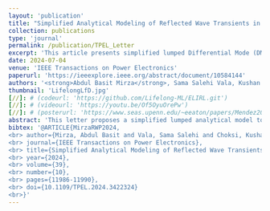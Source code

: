 ```yaml
---
layout: 'publication'
title: "Simplified Analytical Modeling of Reflected Wave Transients in Cable-Connected VSI-Based Motor Drives With Output Reactor"
collection: publications
type: 'journal'
permalink: /publication/TPEL_Letter
excerpt: 'This article presents simplified lumped Differential Mode (DM) models for estimating slew rates (dv/dt and di/dt) and peaks of reflected wave transients in two-level motor drive with output reactor.'
date: 2024-07-04
venue: 'IEEE Transactions on Power Electronics'
paperurl: 'https://ieeexplore.ieee.org/abstract/document/10584144'
authors: '<strong>Abdul Basit Mirza</strong>, Sama Salehi Vala, Kushan Choksi and <a href="https://www.stonybrook.edu/commcms/electrical/people/-core_faculty/luo_fang">Fang Luo</a>'
thumbnail: 'LifelongLfD.jpg'
[//]: # (codeurl: 'https://github.com/Lifelong-ML/ELIRL.git')
[//]: # (videourl: 'https://youtu.be/Of5OyuOrePw')
[//]: # (posterurl: 'https://www.seas.upenn.edu/~eeaton/papers/Mendez2018Lifelong-poster.pdf')
abstract: 'This letter proposes a simplified lumped analytical model to investigate reflected wave phenomenon (RWP) in a two-level voltage source inverter-based motor drive with an output reactor. RWP causes motor side overvoltage and drive side overcurrent. The output reactor at the drive side is a preferred RWP mitigation approach for its simplicity. However, existing RWP modeling approaches, for reactor design purposes, rely on complex cable and motor circuit models, requiring time-consuming simulations or are oversimplified, neglecting motor impedance and drive&#39;s output slew rate dv/dt . To address this, the proposed model incorporates a condensed motor model and a ramp edge source for the drive output. It is solved to obtain closed-form expressions for estimating the slew rate of overvoltage and overcurrent transients and their respective peak values. Finally, the derived expressions are validated through double pulse tests on a silicon carbide-based hardware prototype for different cable lengths and reactor values.'
bibtex: '@ARTICLE{MirzaRWP2024,
<br> author={Mirza, Abdul Basit and Vala, Sama Salehi and Choksi, Kushan and Luo, Fang},
<br> journal={IEEE Transactions on Power Electronics},  
<br> title={Simplified Analytical Modeling of Reflected Wave Transients in Cable-Connected VSI-Based Motor Drives With Output Reactor},  
<br> year={2024},
<br> volume={39},
<br> number={10},
<br> pages={11986-11990},
<br> doi={10.1109/TPEL.2024.3422324}
<br>}'
---
```

